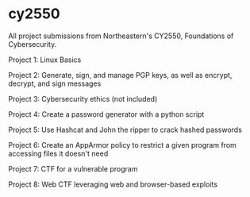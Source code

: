 # cy2550
All project submissions from Northeastern's CY2550, Foundations of Cybersecurity.

Project 1: Linux Basics

Project 2: Generate, sign, and manage PGP keys, as well as encrypt, decrypt, and sign messages

Project 3: Cybersecurity ethics (not included)

Project 4: Create a password generator with a python script

Project 5: Use Hashcat and John the ripper to crack hashed passwords

Project 6: Create an AppArmor policy to restrict a given program from accessing files it doesn't need

Project 7: CTF for a vulnerable program

Project 8: Web CTF leveraging web and browser-based exploits
